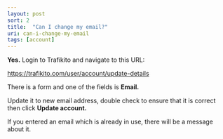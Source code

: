 ```yaml
---
layout: post
sort: 2
title:  "Can I change my email?"
uri: can-i-change-my-email
tags: [account]
---
```



**Yes.** Login to Trafikito and navigate to this URL: 

https://trafikito.com/user/account/update-details

<!--more-->

There is a form and one of the fields is **Email.** 

Update it to new email address, double check to ensure that it is correct then click **Update account.**

If you entered an email which is already in use, there will be a message about it.

